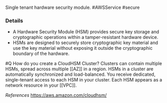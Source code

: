 Single tenant hardware security module. #AWSService #secure 

### Details 
- A Hardware Security Module (HSM) provides secure key storage and cryptographic operations within a tamper-resistant hardware device.
- HSMs are designed to securely store cryptographic key material and use the key material without exposing it outside the cryptographic boundary of the hardware.

#Q How do you create a CloudHSM Cluster?
Clusters can contain multiple HSMs, spread across multiple [[AZ]] in a region. HSMs in a cluster are automatically synchronized and load-balanced. You receive dedicated, single-tenant access to each HSM in your cluster. Each HSM appears as a network resource in your [[VPC]].

*References*
https://aws.amazon.com/cloudhsm/
